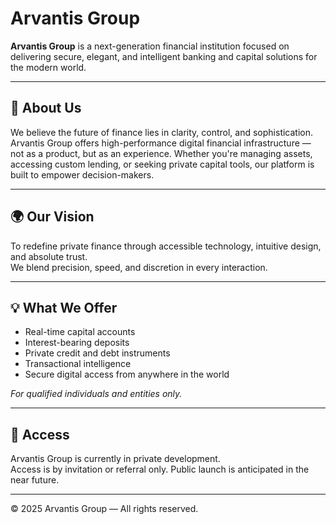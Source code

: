 # Arvantis Group

**Arvantis Group** is a next-generation financial institution focused on delivering secure, elegant, and intelligent banking and capital solutions for the modern world.

---

## 💼 About Us

We believe the future of finance lies in clarity, control, and sophistication.  
Arvantis Group offers high-performance digital financial infrastructure — not as a product, but as an experience. Whether you're managing assets, accessing custom lending, or seeking private capital tools, our platform is built to empower decision-makers.

---

## 🌍 Our Vision

To redefine private finance through accessible technology, intuitive design, and absolute trust.  
We blend precision, speed, and discretion in every interaction.

---

## 💡 What We Offer

- Real-time capital accounts  
- Interest-bearing deposits  
- Private credit and debt instruments  
- Transactional intelligence  
- Secure digital access from anywhere in the world

*For qualified individuals and entities only.*

---

## 🔐 Access

Arvantis Group is currently in private development.  
Access is by invitation or referral only. Public launch is anticipated in the near future.

---

© 2025 Arvantis Group — All rights reserved.
